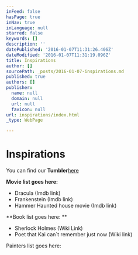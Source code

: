 ```yaml
---
inFeed: false
hasPage: true
inNav: true
inLanguage: null
starred: false
keywords: []
description: ''
datePublished: '2016-01-07T11:31:26.406Z'
dateModified: '2016-01-07T11:31:19.096Z'
title: Inspirations
author: []
sourcePath: _posts/2016-01-07-inspirations.md
published: true
authors: []
publisher:
  name: null
  domain: null
  url: null
  favicon: null
url: inspirations/index.html
_type: WebPage

---
```

# Inspirations

You can find our **Tumbler**[here][0]

**Movie list goes here:**

* Dracula (Imdb link) 
* Frankenstein (Imdb link) 
* Hammer Haunted house movie (Imdb link) 

**Book list goes here: **

* Sherlock Holmes (Wiki Link) 
* Poet that Kai can\`t remember just now (Wiki link) 

Painters list goes here:


[0]: adlucem-larp.tumblr.com/